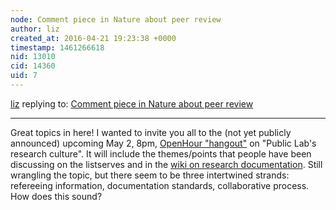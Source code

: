 ```yaml
---
node: Comment piece in Nature about peer review
author: liz
created_at: 2016-04-21 19:23:38 +0000
timestamp: 1461266618
nid: 13010
cid: 14360
uid: 7
---
```




[liz](../profile/liz) replying to: [Comment piece in Nature about peer review](../notes/liz/04-21-2016/comment-piece-in-nature-about-peer-review)

----
Great topics in here! I wanted to invite you all to the (not yet publicly announced) upcoming May 2, 8pm, [OpenHour "hangout"](/wiki/openhour) on "Public Lab's research culture". It will include the themes/points that people have been discussing on the listserves and in the [wiki on research documentation](https://publiclab.org/wiki/research-documentation). Still wrangling the topic, but there seem to be three intertwined strands: refereeing information, documentation standards, collaborative process. How does this sound?